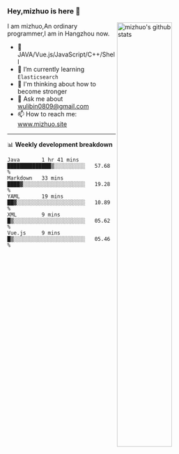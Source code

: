 ### Hey,mizhuo is here 👋

<img align="right" alt="mizhuo's github stats" width="50%" src="https://github-readme-stats.vercel.app/api?username=mizhuo&theme=tokyonight&show_icons=true">

I am mizhuo,An ordinary programmer,I am in Hangzhou now.

- 🔭 JAVA/Vue.js/JavaScript/C++/Shell
- 🌱 I’m currently learning `Elasticsearch`
- 🤔 I'm thinking about how to become stronger
- 💬 Ask me about wulibin0809@gmail.com
- 📫 How to reach me: www.mizhuo.site

---
📊 **Weekly development breakdown**

<!--START_SECTION:waka-->
```text
Java       1 hr 41 mins    ██████████████▒░░░░░░░░░░   57.68 % 
Markdown   33 mins         ████▓░░░░░░░░░░░░░░░░░░░░   19.28 % 
YAML       19 mins         ██▓░░░░░░░░░░░░░░░░░░░░░░   10.89 % 
XML        9 mins          █▒░░░░░░░░░░░░░░░░░░░░░░░   05.62 % 
Vue.js     9 mins          █▒░░░░░░░░░░░░░░░░░░░░░░░   05.46 % 
```
<!--END_SECTION:waka-->
